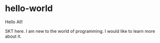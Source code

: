 # hello-world

Hello All!

SKT here. I am new to the world of programming.
I would like to learn more about it.
